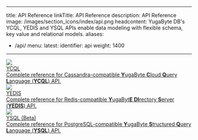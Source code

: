   ---
title: API Reference
linkTitle: API Reference
description: API Reference
image: /images/section_icons/index/api.png
headcontent: YugaByte DB's YCQL, YEDIS and YSQL APIs enable data modeling with flexible schema, key value and relational models. 
aliases:
  - /api/
menu:
  latest:
    identifier: api
    weight: 1400
---


<div class="row">
  <div class="col-12 col-md-6 col-lg-12 col-xl-6">
    <a class="section-link icon-offset" href="./cassandra/">
      <div class="head">
        <img class="icon" src="/images/section_icons/api/cql.png" aria-hidden="true" />
        <div class="title">YCQL</div>
      </div>
      <div class="body">
        Complete reference for Cassandra-compatible <b>Y</b>ugaByte <b>C</b>loud <b>Q</b>uery <b>L</b>anguage (<b>YCQL</b>) API.
      </div>
    </a>
  </div>

  <div class="col-12 col-md-6 col-lg-12 col-xl-6">
    <a class="section-link icon-offset" href="./redis/">
      <div class="head">
        <img class="icon" src="/images/section_icons/api/redis.png" aria-hidden="true" />
        <div class="title">YEDIS</div>
      </div>
      <div class="body">
        Complete reference for Redis-compatible <b>Y</b>ugaByt<b>E</b> <b>DI</b>rectory <b>S</b>erver (<b>YEDIS</b>) API.
      </div>
    </a>
  </div>

  <div class="col-12 col-md-6 col-lg-12 col-xl-6">
    <a class="section-link icon-offset" href="./postgresql/">
      <div class="head">
        <img class="icon" src="/images/section_icons/api/pgsql.png" aria-hidden="true" />
        <div class="title">YSQL (Beta)</div>
      </div>
      <div class="body">
        Complete reference for PostgreSQL-compatible <b>Y</b>ugaByte <b>S</b>tructured <b>Q</b>uery <b>L</b>anguage (<b>YSQL</b>) API.
      </div>
    </a>
  </div>
</div>
